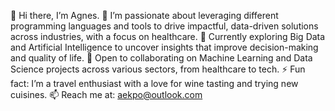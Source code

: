👋 Hi there, I’m Agnes.
👀 I’m passionate about leveraging   different programming languages and tools to drive impactful, data-driven solutions across industries, with a focus on healthcare.
🔭 Currently exploring Big Data and Artificial Intelligence to uncover insights that improve decision-making and quality of life.
👯 Open to collaborating on Machine Learning and Data Science projects across various sectors, from healthcare to tech.
⚡ Fun fact: I’m a travel enthusiast with a love for wine tasting and trying new cuisines.
📫 Reach me at: aekpo@outlook.com
